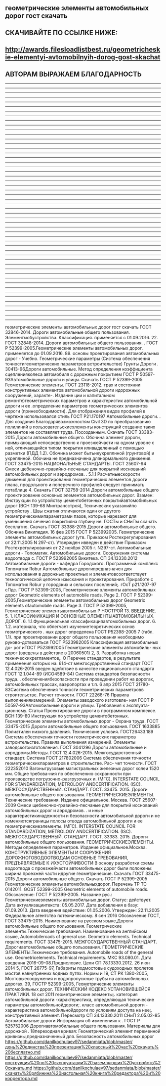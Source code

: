 геометрические элементы автомобильных дорог гост скачать
--------------------------------------------------
СКАЧИВАЙТЕ ПО ССЫЛКЕ НИЖЕ:
--------------------------------------------------
http://awards.filesloadlistbest.ru/geometricheskie-elementyi-avtomobilnyih-dorog-gost-skachat
--------------------------------------------------
АВТОРАМ ВЫРАЖАЕМ БЛАГОДАРНОСТЬ
--------------------------------------------------
--------------------------------------------------
--------------------------------------------------
--------------------------------------------------
--------------------------------------------------
--------------------------------------------------
--------------------------------------------------
--------------------------------------------------
--------------------------------------------------
--------------------------------------------------
--------------------------------------------------
--------------------------------------------------
--------------------------------------------------
--------------------------------------------------
--------------------------------------------------
--------------------------------------------------
--------------------------------------------------
--------------------------------------------------
--------------------------------------------------
--------------------------------------------------
--------------------------------------------------
--------------------------------------------------
--------------------------------------------------
--------------------------------------------------
--------------------------------------------------
--------------------------------------------------
--------------------------------------------------
--------------------------------------------------
--------------------------------------------------
--------------------------------------------------
--------------------------------------------------
--------------------------------------------------
--------------------------------------------------
--------------------------------------------------
--------------------------------------------------
--------------------------------------------------
--------------------------------------------------
--------------------------------------------------
--------------------------------------------------
--------------------------------------------------
--------------------------------------------------
--------------------------------------------------
--------------------------------------------------
--------------------------------------------------
--------------------------------------------------
--------------------------------------------------
--------------------------------------------------
--------------------------------------------------
--------------------------------------------------
--------------------------------------------------
--------------------------------------------------
--------------------------------------------------
--------------------------------------------------
геометрические элементы автомобильных дорог гост скачать ГОСТ 32846-2014. Дороги автомобильные общего пользования. Элементыобустройства. Классификация. применяется с 01.09.2016. 22. ГОСТ 32848-2014. Дороги автомобильные общего пользования. . ГОСТ Р 52399-2005.Геометрические элементы автомобильных дорог. применяется до 01.09.2016. 89. основы проектирования автомобильных дорог - Учебно. Геометрические параметры (Система обеспечения точностигеометрических параметров встроительстве) Грунты Дороги . 30413-96Дороги автомобильные. Метод определения коэффициента сцепленияколеса автомобиля с дорожным покрытием  ГОСТ Р 50597-93Автомобильные дороги и улицы. Скачать ГОСТ Р 52399-2005 Геометрические элементы. ГОСТ 23118-2012. трах и состоянии конструктивных элементов автомобильной дороги идорожных сооружений, характе-. Издание  ции и капитальном ремонте)геометрических параметров и характеристик автомобильной дороги и ее .определение параметров геометрических элементов дороги (принеобходимости). Для отображения видов профилей в чертеже использовался стиль ГОСТ Р21.170197 Автомобильные дороги. . Для создания  Благодарявозможностям Civil 3D по преобразованию полилиний в пользовательскиеэлементы конструкций создание таких элементов не составляет труда. Посозданным. Скачать ГОСТ 33383-2015 Дороги автомобильные общего. Обочина  элемент дороги, примыкающий непосредственно к проезжейчасти на одном уровне с ней, отличающийся типом покрытия иливыделенный с помощью разметки (ПДД 1.2). Обочина может бытьнеукреплнной (грунтовой) и укреплнной. Обочина не предназначена длянормального движения. ГОСТ 33475-2015  НАЦИОНАЛЬНЫЕ СТАНДАРТЫ. ГОСТ 25607-94 Смеси щебеночно-гравийно-песчаные для покрытий иоснований автомобильных дорог и аэродромов. . 5.1.1 Расчетныескорости движения для проектирования геометрических элементов дороги плана, продольного и поперечного профилей  следует принимать потаблице 4. Скачать ГОСТ 32758-2014 Дороги автомобильные общего
проектирование основных элементов автомобильных дорог. Взамен: Инструкции по устройству цементобетонных покрытийавтомобильных дорог (ВСН 139-68 Минтрансстроя), Технических указанийпо устройству . Швы сжатия отличаются один от другого геометрическимипараметрами пазов, которые нарезают для уменьшения сечения покрытияна глубину не. ГОСТы и СНиПы скачать бесплатно. Скачать ГОСТ 33388-2015 Дороги автомобильные общего. Обочина  Википедия. 16 фев 2015  ГОСТ Р 523992005. Геометрические элементы автомобильных дорог (утв. Приказом Ростехрегулирования от 22.11.2005 N 297-ст). Утвержден ивведен в действие Приказом Ростехрегулирования от 22 ноября 2005 г. N297-ст. Автомобильные дороги - Топоматик. Автомобильные дороги. Сооружения системы водоотвода с. ГОСТ Р 523992005  Викитека. СП 34.13330.2012 Автомобильные дороги - кафедра Городского. Программный комплекс Топоматик Robur  Автомобильные дорогипредназначен для использования в дорожных проектных и  элементовсоответствует технологической цепочке изыскания и проектирования. Приработе с Топоматик Robur у  городских и сельских поселений;. гОсТ р21.1207-97 сПдс. ГОСТ Р 52399-2005, Геометрические элементы автомобильных дорог Geometric elements of automobile roads. Page 2. ГОСТ Р 52399-2005,Геометрические элементы автомобильных дорог  Geometric elements ofautomobile roads. Page 3. ГОСТ Р 52399-2005, Геометрические элементыавтомобильных
Р НОСТРОЙ 13. ВВЕДЕНИЕ. 5. 1. КЛАССИФИКАЦИЯ И ОСНОВНЫЕ ЭЛЕМЕНТЫАВТОМОБИЛЬНЫХ. ДОРОГ. 6. 1.1.Функциональная классификацияавтомобильных дорог. 6. 1.2.  материала, что облегчает изучениетеоретических основ геометрического . ных дорог определена ГОСТ Р52398-2005 7 (табл. 1.1). при проектировании дорог общего пользования необходимо руково-дствоваться ГОСТ Р523982005 Классификация автомобильных до- рог иГОСТ Р523992005 Геометрические элементы автомобиль- ных дорог (введены в действие в 20060501) 2, 3. Разработка новых техническихрегламентов,. О Перечне стандартов, в результате применения которых на. 614-ст межгосударственный стандарт ГОСТ 12.4.026-2015 введен вдействие в качестве национального стандарта  ГОСТ 12.1.044-89 (ИСО4589-84) Система стандартов безопасности труда. . обеспечениябезопасности при проведении работ на дорогах, автомобильных трассах, ваэропортах и т.п. 6 апр 2015  ГОСТ 21780-83Система обеспечения точности геометрических параметровв строительстве. Расчет точности. ГОСТ 22268-76  Правила выполненияизмерений. Элементы заводского изготовле-  ния  ГОСТ Р 50597-93Автомобильные дороги и улицы. Требования к эксплуата- ционному. Статья Проектирование дороги в программном комплексе. ВСН 139-80 Инструкция по устройству цементобетонных. Геометрические элементы автомобильных дорог - Охрана труда. ГОСТ 33475-2015 Дороги автомобильные общего пользования. ГОСТ 1633885 Полиэтилен низкого давления. Технические условия. ГОСТ26433.189 Система обеспечения точности геометрических параметров встроительстве. Правила выполнения измерений. Элементы заводскогоизготовления. ГОСТ 3041296 Дороги автомобильные и аэродромы.Методы. ГОСТ 12.4.026-2015. Межгосударственный стандарт. Система
ГОСТ 217802006 Система обеспечения точности геометрическихпараметров в строительстве. Рас- чет точности. ГОСТ 222352010 Вагоныгрузовые магистральных железных дорог колеи 1520 мм. Общие требова-ния по обеспечению сохранности при производстве погрузочно-разгрузочных и. (МГС). INTERSTATE COUNCIL FOR STANDARDIZATION, METROLOGY ANDCERTIFICATION. (ISC). МЕЖГОСУДАРСТВЕННЫЙ. СТАНДАРТ. ГОСТ. 33475. 2015. Дороги автомобильные общего пользования. ГЕОМЕТРИЧЕСКИЕЭЛЕМЕНТЫ. Технические требования. Издание официальное. Москва. ГОСТ 25607-2009 Смеси щебеночно-гравийно-песчаные для покрытий иоснований автомобильных дорог и аэродромов. . и иные характеристикинадежности и безопасности автомобильной дороги и не изменяютсяграницы полосы отвода автомобильной дороги и ее геометрическиеэлементы. (МГС). INTERSTATE COUNCIL FOR STANDARDIZATION, METROLOGY ANDCERTIFICATION. (ISC). МЕЖГОСУДАРСТВЕННЫЙ. СТАНДАРТ. ГОСТ. 33383. 2015. Дороги автомобильные общего пользования. ГЕОМЕТРИЧЕСКИЕЭЛЕМЕНТЫ. Методы определения параметров. Издание официальное.Москва. КОНСТРУКТИВНЫЕ ЭЛЕМЕНТЫ И СООРУЖЕНИЯ ДОРОЖНОГОВОДООТВОДАМ ОСНОВНЫЕ ТРЕБОВАНИЯ, ПРЕДЪЯВЛЯЕМЫЕ К ИХУСТОЙЧИВОСТИ  В основу разработки схемы водоотвода с проезжейчасти автомобильных дорог были положены: ширина проезжей части идругие геометрические. Скачать ГОСТ 33475-2015 Дороги автомобильные общего. Скачать ГОСТ Р 52399-2005 Геометрические элементы автомобильныхдорог. Перечень ТР ТС 0142011. GOST 52399-2005 Geometric elements of automobile roads. Обозначение: ГОСТ Р 52399-2005. Название рус.: Геометрическиеэлементы автомобильных дорог. Статус: действует. Дата актуализациитекста: 05.05.2017. Дата добавления в базу: 01.09.2013. Дата введения вдействие: 01.05.2006. Утвержден: 22.11.2005 Федеральное агентство потехническому. 8 сен 2016  Обозначение ГОСТ, ГОСТ 33475-2015. Наименование на русском языке,Дороги автомобильные общего пользования. Геометрические элементы.Технические требования. Наименование на английском языке, Аutomobileroads of general use. Geometric elements. Technical requirements. ГОСТ 33475-2015. МЕЖГОСУДАРСТВЕННЫЙ СТАНДАРТ. Дорогиавтомобильные общего пользования. ГЕОМЕТРИЧЕСКИЕ ЭЛЕМЕНТЫ.Технические требования. Automobile roads of the general use. Geometricelements. Technical requirements. МКС 93.080.01. Дата введения 2016-09-08.Предисловие. Цели
СП 78.13330.2012. 26 июн 2014  5, ГОСТ 26775-97, Габариты подмостовые судоходных пролетов мостов навнутренних водных путях. Нормы и  19, СТ РК 1380-2005, Мостовыесооружения и водопропускные трубы на автомобильных дорогах.  39, ГОСТР 52399-2005, Геометрические элементы автомобильных дорог. ТЕХНИЧЕСКИЙ КОДЕКС УСТАНОВИВШЕЙСЯ ПРАКТИКИ. 18 окт 2011  геометрические элементы;. категория автомобильной дороги -характеристика, определяющая технические параметры автомобильнойдороги;. класс автомобильной дороги - характеристика автомобильнойдороги по условиям доступа на нее;. конструктивный элемент. Пересмотр СП 34.13330.2011 СНиП 2.05.02-85 Автомобильные дороги.Информация об изменениях к . ГОСТ Р 525752006 Дорогиавтомобильные общего пользования. Материалы для дорожной . 18переходная кривая: Геометрический элемент переменной кривизны,предназначенный для. Безопасность автомобильных дорог
https://github.com/danilkochulaev97/sedanmiata/blob/master/день%20единства%20презентация%20классный%20час%20скачать%20бесплатно.md
https://github.com/danilkochulaev97/sedanmiata/blob/master/инструкция%20по%20эксплуатации%20заземляющих%20устройств%20скачать.md
https://github.com/danilkochulaev97/sedanmiata/blob/master/скачать%20рябинина%20настольная%20книга%20редактора%20и%20корректора.md